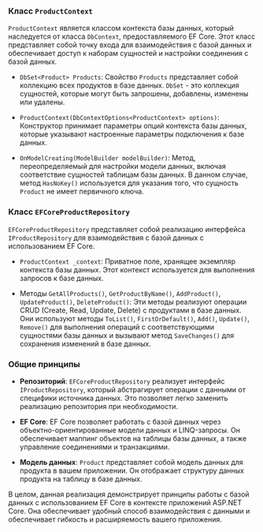 ### Класс `ProductContext`

`ProductContext` является классом контекста базы данных, который наследуется от класса `DbContext`, предоставляемого EF Core. Этот класс представляет собой точку входа для взаимодействия с базой данных и обеспечивает доступ к наборам сущностей и настройки соединения с базой данных.

- `DbSet<Product> Products`: Свойство `Products` представляет собой коллекцию всех продуктов в базе данных. `DbSet` - это коллекция сущностей, которые могут быть запрошены, добавлены, изменены или удалены.

- `ProductContext(DbContextOptions<ProductContext> options)`: Конструктор принимает параметры опций контекста базы данных, которые указывают настроенные параметры подключения к базе данных.

- `OnModelCreating(ModelBuilder modelBuilder)`: Метод, переопределяемый для настройки модели данных, включая соответствие сущностей таблицам базы данных. В данном случае, метод `HasNoKey()` используется для указания того, что сущность `Product` не имеет первичного ключа.

### Класс `EFCoreProductRepository`

`EFCoreProductRepository` представляет собой реализацию интерфейса `IProductRepository` для взаимодействия с базой данных с использованием EF Core.

- `ProductContext _context`: Приватное поле, хранящее экземпляр контекста базы данных. Этот контекст используется для выполнения запросов к базе данных.

- Методы `GetAllProducts()`, `GetProductByName()`, `AddProduct()`, `UpdateProduct()`, `DeleteProduct()`: Эти методы реализуют операции CRUD (Create, Read, Update, Delete) с продуктами в базе данных. Они используют методы `ToList()`, `FirstOrDefault()`, `Add()`, `Update()`, `Remove()` для выполнения операций с соответствующими сущностями базы данных и вызывают метод `SaveChanges()` для сохранения изменений в базе данных.

### Общие принципы

- **Репозиторий**: `EFCoreProductRepository` реализует интерфейс `IProductRepository`, который абстрагирует операции с данными от специфики источника данных. Это позволяет легко заменить реализацию репозитория при необходимости.

- **EF Core**: EF Core позволяет работать с базой данных через объектно-ориентированные модели данных и LINQ-запросы. Он обеспечивает маппинг объектов на таблицы базы данных, а также управление соединениями и транзакциями.

- **Модель данных**: `Product` представляет собой модель данных для продукта в вашем приложении. Он отображает структуру данных продукта на таблицу в базе данных.

В целом, данная реализация демонстрирует принципы работы с базой данных с использованием EF Core в контексте приложений ASP.NET Core. Она обеспечивает удобный способ взаимодействия с данными и обеспечивает гибкость и расширяемость вашего приложения.

